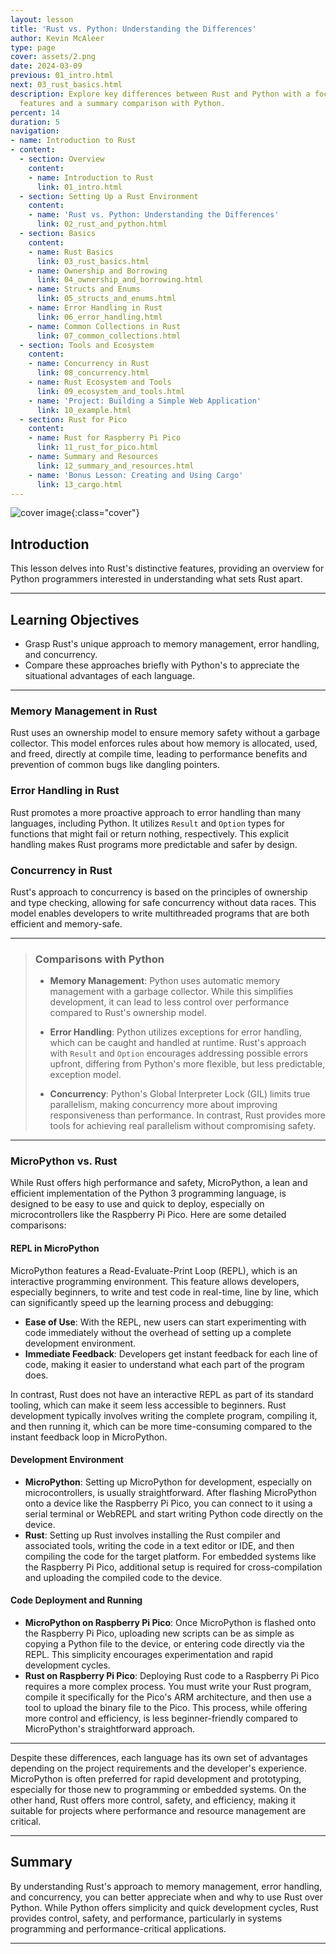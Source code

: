 ```yaml
---
layout: lesson
title: 'Rust vs. Python: Understanding the Differences'
author: Kevin McAleer
type: page
cover: assets/2.png
date: 2024-03-09
previous: 01_intro.html
next: 03_rust_basics.html
description: Explore key differences between Rust and Python with a focus on Rust's
  features and a summary comparison with Python.
percent: 14
duration: 5
navigation:
- name: Introduction to Rust
- content:
  - section: Overview
    content:
    - name: Introduction to Rust
      link: 01_intro.html
  - section: Setting Up a Rust Environment
    content:
    - name: 'Rust vs. Python: Understanding the Differences'
      link: 02_rust_and_python.html
  - section: Basics
    content:
    - name: Rust Basics
      link: 03_rust_basics.html
    - name: Ownership and Borrowing
      link: 04_ownership_and_borrowing.html
    - name: Structs and Enums
      link: 05_structs_and_enums.html
    - name: Error Handling in Rust
      link: 06_error_handling.html
    - name: Common Collections in Rust
      link: 07_common_collections.html
  - section: Tools and Ecosystem
    content:
    - name: Concurrency in Rust
      link: 08_concurrency.html
    - name: Rust Ecosystem and Tools
      link: 09_ecosystem_and_tools.html
    - name: 'Project: Building a Simple Web Application'
      link: 10_example.html
  - section: Rust for Pico
    content:
    - name: Rust for Raspberry Pi Pico
      link: 11_rust_for_pico.html
    - name: Summary and Resources
      link: 12_summary_and_resources.html
    - name: 'Bonus Lesson: Creating and Using Cargo'
      link: 13_cargo.html
---
```



![cover image]({{page.cover}}){:class="cover"}

## Introduction

This lesson delves into Rust's distinctive features, providing an overview for Python programmers interested in understanding what sets Rust apart.

---

## Learning Objectives

- Grasp Rust's unique approach to memory management, error handling, and concurrency.
- Compare these approaches briefly with Python's to appreciate the situational advantages of each language.

---

### Memory Management in Rust

Rust uses an ownership model to ensure memory safety without a garbage collector. This model enforces rules about how memory is allocated, used, and freed, directly at compile time, leading to performance benefits and prevention of common bugs like dangling pointers.

### Error Handling in Rust

Rust promotes a more proactive approach to error handling than many languages, including Python. It utilizes `Result` and `Option` types for functions that might fail or return nothing, respectively. This explicit handling makes Rust programs more predictable and safer by design.

### Concurrency in Rust

Rust's approach to concurrency is based on the principles of ownership and type checking, allowing for safe concurrency without data races. This model enables developers to write multithreaded programs that are both efficient and memory-safe.

---

> ### Comparisons with Python
>
> - **Memory Management**: Python uses automatic memory management with a garbage collector. While this simplifies development, it can lead to less control over performance compared to Rust's ownership model.
>
> - **Error Handling**: Python utilizes exceptions for error handling, which can be caught and handled at runtime. Rust's approach with `Result` and `Option` encourages addressing possible errors upfront, differing from Python's more flexible, but less predictable, exception model.
>
> - **Concurrency**: Python's Global Interpreter Lock (GIL) limits true parallelism, making concurrency more about improving responsiveness than performance. In contrast, Rust provides more tools for achieving real parallelism without compromising safety.

---

### MicroPython vs. Rust

While Rust offers high performance and safety, MicroPython, a lean and efficient implementation of the Python 3 programming language, is designed to be easy to use and quick to deploy, especially on microcontrollers like the Raspberry Pi Pico. Here are some detailed comparisons:

#### REPL in MicroPython

MicroPython features a Read-Evaluate-Print Loop (REPL), which is an interactive programming environment. This feature allows developers, especially beginners, to write and test code in real-time, line by line, which can significantly speed up the learning process and debugging:

- **Ease of Use**: With the REPL, new users can start experimenting with code immediately without the overhead of setting up a complete development environment.
- **Immediate Feedback**: Developers get instant feedback for each line of code, making it easier to understand what each part of the program does.

In contrast, Rust does not have an interactive REPL as part of its standard tooling, which can make it seem less accessible to beginners. Rust development typically involves writing the complete program, compiling it, and then running it, which can be more time-consuming compared to the instant feedback loop in MicroPython.

#### Development Environment

- **MicroPython**: Setting up MicroPython for development, especially on microcontrollers, is usually straightforward. After flashing MicroPython onto a device like the Raspberry Pi Pico, you can connect to it using a serial terminal or WebREPL and start writing Python code directly on the device.
- **Rust**: Setting up Rust involves installing the Rust compiler and associated tools, writing the code in a text editor or IDE, and then compiling the code for the target platform. For embedded systems like the Raspberry Pi Pico, additional setup is required for cross-compilation and uploading the compiled code to the device.

#### Code Deployment and Running

- **MicroPython on Raspberry Pi Pico**: Once MicroPython is flashed onto the Raspberry Pi Pico, uploading new scripts can be as simple as copying a Python file to the device, or entering code directly via the REPL. This simplicity encourages experimentation and rapid development cycles.
- **Rust on Raspberry Pi Pico**: Deploying Rust code to a Raspberry Pi Pico requires a more complex process. You must write your Rust program, compile it specifically for the Pico's ARM architecture, and then use a tool to upload the binary file to the Pico. This process, while offering more control and efficiency, is less beginner-friendly compared to MicroPython's straightforward approach.

---

Despite these differences, each language has its own set of advantages depending on the project requirements and the developer's experience. MicroPython is often preferred for rapid development and prototyping, especially for those new to programming or embedded systems. On the other hand, Rust offers more control, safety, and efficiency, making it suitable for projects where performance and resource management are critical.


---

## Summary

By understanding Rust's approach to memory management, error handling, and concurrency, you can better appreciate when and why to use Rust over Python. While Python offers simplicity and quick development cycles, Rust provides control, safety, and performance, particularly in systems programming and performance-critical applications.

---
